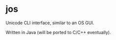jos
===

Unicode CLI interface, similar to an OS GUI.

Written in Java (will be ported to C/C++ eventually).
